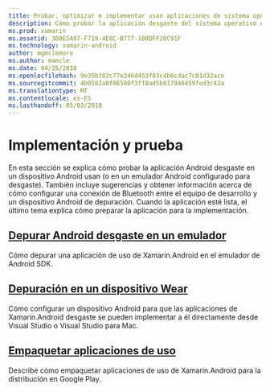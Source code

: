 ```yaml
---
title: Probar, optimizar e implementar usan aplicaciones de sistema operativo
description: Cómo probar la aplicación desgaste del sistema operativo en un dispositivo Android (o el emulador) y prepararlo para su implementación.
ms.prod: xamarin
ms.assetid: 3D8E5A97-F719-4E8C-B777-108DFF20C91F
ms.technology: xamarin-android
author: mgmclemore
ms.author: mamcle
ms.date: 04/25/2018
ms.openlocfilehash: 9e35b383c77e246d453f03c4b6cdac7c01d32ace
ms.sourcegitcommit: 4b0582a0f06598f3ff8ad5b817946459fed3c42a
ms.translationtype: MT
ms.contentlocale: es-ES
ms.lasthandoff: 05/03/2018
---
```

# <a name="deployment-and-testing"></a>Implementación y prueba

En esta sección se explica cómo probar la aplicación Android desgaste en un dispositivo Android usan (o en un emulador Android configurado para desgaste). También incluye sugerencias y obtener información acerca de cómo configurar una conexión de Bluetooth entre el equipo de desarrollo y un dispositivo Android de depuración.
Cuando la aplicación esté lista, el último tema explica cómo preparar la aplicación para la implementación.

## <a name="debug-android-wear-on-an-emulatorandroidweardeploy-testdebug-on-emulatormd"></a>[Depurar Android desgaste en un emulador](~/android/wear/deploy-test/debug-on-emulator.md)

Cómo depurar una aplicación de uso de Xamarin.Android en el emulador de Android SDK.

## <a name="debug-on-a-wear-deviceandroidweardeploy-testdebug-on-devicemd"></a>[Depuración en un dispositivo Wear](~/android/wear/deploy-test/debug-on-device.md)

Cómo configurar un dispositivo Android para que las aplicaciones de Xamarin.Android desgaste se pueden implementar a él directamente desde Visual Studio o Visual Studio para Mac.

##  <a name="packaging-wear-appsandroidweardeploy-testpackagingmd"></a>[Empaquetar aplicaciones de uso](~/android/wear/deploy-test/packaging.md)

Describe cómo empaquetar aplicaciones de uso de Xamarin.Android para la distribución en Google Play.

